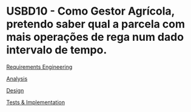 # USBD10 - Como Gestor Agrícola, pretendo saber qual a parcela com mais operações de rega num dado intervalo de tempo.
[Requirements Engineering](01.requirements-engineering/Readme.md)

[Analysis](02.analysis/Readme.md)

[Design](03.design/Readme.md)

[Tests & Implementation ](04.tests-and-implementation/Readme.md)
